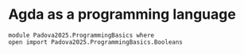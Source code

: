 # Agda as a programming language

```
module Padova2025.ProgrammingBasics where
open import Padova2025.ProgrammingBasics.Booleans
```
